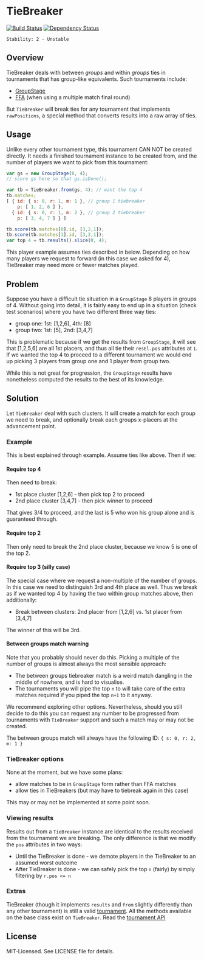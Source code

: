 # TieBreaker
[![Build Status](https://secure.travis-ci.org/clux/tiebreaker.png)](http://travis-ci.org/clux/tiebreaker)
[![Dependency Status](https://david-dm.org/clux/tiebreaker.png)](https://david-dm.org/clux/tiebreaker)

    Stability: 2 - Unstable

## Overview
TieBreaker deals with between _groups_ and within _groups_ ties in tournaments that has group-like equivalents. Such tournaments include:

- [GroupStage](https://npmjs.org/package/groupstage)
- [FFA](https://npmjs.org/package/ffa) (when using a multiple match final round)

But `TieBreaker` will break ties for any tournament that implements `rawPositions`, a special method that converts results into a raw array of ties.

## Usage
Unlike every other tournament type, this tournament CAN NOT be created directly. It needs a finished tournament instance to be created from, and the number of players we want to pick from this tournament:

```js
var gs = new GroupStage(8, 4);
// score gs here so that gs.isDone();

var tb = TieBreaker.from(gs, 4); // want the top 4
tb.matches;
[ { id: { s: 0, r: 1, m: 1 }, // group 1 tiebreaker
    p: [ 1, 2, 6 ] },
  { id: { s: 0, r: 1, m: 2 }, // group 2 tiebreaker
    p: [ 3, 4, 7 ] } ]

tb.score(tb.matches[0].id, [3,2,1]);
tb.score(tb.matches[1].id, [3,2,1]);
var top 4 = tb.results().slice(0, 4);
```

This player example assumes ties described in below. Depending on how many players we request to forward (in this case we asked for 4), TieBreaker may need more or fewer matches played.

## Problem
Suppose you have a difficult tie situation in a `GroupStage` 8 players in groups of 4. Without going into detail, it is fairly easy to end up in a situation (check test scenarios) where you have two different three way ties:

- group one: 1st: [1,2,6], 4th: [8]
- group two: 1st: [5], 2nd: [3,4,7]

This is problematic because if we get the results from `GroupStage`, it will see that [1,2,5,6] are all 1st placers, and thus all tie their `resEl.pos` attributes at `1`.
If we wanted the top 4 to proceed to a different tournament we would end up picking 3 players from group one and 1 player from group two.

While this is not great for progression, the `GroupStage` results have nonetheless computed the results to the best of its knowledge.

## Solution
Let `TieBreaker` deal with such clusters. It will create a match for each group we need to break, and optionally break each groups x-placers at the advancement point.

### Example
This is best explained through example. Assume ties like above. Then if we:

#### Require top 4
Then need to break:

- 1st place cluster [1,2,6] - then pick top 2 to proceed
- 2nd place cluster [3,4,7] - then pick winner to proceed

That gives 3/4 to proceed, and the last is 5 who won his group alone and is guaranteed through.

#### Require top 2
Then only need to break the 2nd place cluster, because we know 5 is one of the top 2.

#### Require top 3 (silly case)
The special case where we request a non-multiple of the number of groups. In this case we need to distinguish 3rd and 4th place as well. Thus we break as if we wanted top 4 by having the two within group matches above, then additionally:

- Break between clusters: 2nd placer from [1,2,6] vs. 1st placer from [3,4,7]

The winner of this will be 3rd.

#### Between groups match warning
Note that you probably should never do this. Picking a multiple of the number of groups is almost always the most sensible approach:

- The between groups tiebreaker match is a weird match dangling in the middle of nowhere, and is hard to visualise.
-  The tournaments you will pipe the top `n` to will take care of the extra matches required if you piped the top `n+1` to it anyway.

We recommend exploring other options. Nevertheless, should you still decide to do this you can request any number to be progressed from tournaments with `TieBreaker` support and such a match may or may not be created.

The between groups match will always have the following ID: `{ s: 0, r: 2, m: 1 }`

### TieBreaker options
None at the moment, but we have some plans:

- allow matches to be in `GroupStage` form rather than FFA matches
- allow ties in TieBreakers (but may have to tiebreak again in this case)

This may or may not be implemented at some point soon.

### Viewing results
Results out from a `TieBreaker` instance are identical to the results received from the tournament we are breaking. The only difference is that we modify the `pos` attributes in two ways:

- Until the TieBreaker is done - we demote players in the TieBreaker to an assumed worst outcome
- After TieBreaker is done - we can safely pick the top `n` (fairly) by simply filtering by `r.pos <= n`

### Extras
TieBreaker (though it implements `results` and `from` slightly differently than any other tournament) is still a valid [tournament](https://npmjs.org/package/tournament). All the methods available on the base class exist on `TieBreaker`. Read the [tournament API](https://github.com/clux/tournament/blob/master/doc/base.md)

## License
MIT-Licensed. See LICENSE file for details.
